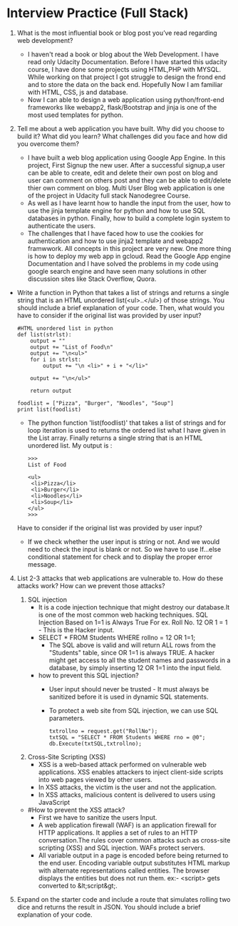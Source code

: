 # Interview Practice (Full Stack)

 1. What is the most influential book or blog post you’ve read regarding web development?
    - I haven't read a book or blog about the Web Development. I have read only Udacity Documentation. Before I have started this udacity course, I have done some projects using HTML,PHP with MYSQL. While working on that project I got struggle to design the frond end and to store the data on the back end. Hopefully Now I am familiar with HTML, CSS, js and database.
    - Now I can able to design a web application using python/front-end frameworks like webapp2, flask/Bootstrap and jinja is one of the most used templates for python.
 
 2. Tell me about a web application you have built. Why did you choose to build it? What did you learn? What challenges did you face and how did you overcome them? 
    - I have built a web blog application using Google App Engine. In this project, First Signup the new user. After a successful signup,a user can be able to create, edit and delete their own post on blog and user can comment on others post and they can be able to edit/delete thier own comment on blog. Multi User Blog web application is one of the project in Udacity full stack Nanodegree Course. 
    - As well as I have learnt how to handle the input from the user, how to use the jinja template engine for python and how to use SQL databases in python. Finally, how to build a complete login system to authenticate the users. 
    - The challenges that I have faced how to use the cookies for authentication and how to use jinja2 template and webapp2 framwwork. All concepts in this project are very new. One more thing is how to deploy my web app in gcloud. Read the Google App engine Documentation and I have solved the problems in my code using google search engine and have seen many solutions in other discussion sites like Stack Overflow, Quora. 
   
* Write a function in Python that takes a list of strings and returns a single string that is an HTML unordered list\(\<ul\>..\<\/ul\>\) of those strings. You should include a brief explanation of your code. Then, what would you have to consider if the original list was provided by user input?
   
      #HTML unordered list in python
      def list(strlst):
          output = ""
          output += "List of Food\n"
          output += "\n<ul>"
          for i in strlst:
              output += "\n <li>" + i + "</li>"
        
          output += "\n</ul>"
    
          return output

      foodlist = ["Pizza", "Burger", "Noodles", "Soup"]
      print list(foodlist)
      
  - The python function 'list(foodlist)' that takes a list of strings and for loop iteration is used to returns the ordered list what I have given in the List array. Finally returns a single string that is an HTML unordered list. My output is :
        
        >>> 
        List of Food

        <ul>
         <li>Pizza</li>
         <li>Burger</li>
         <li>Noodles</li>
         <li>Soup</li>
        </ul>
        >>>    
  Have to consider if the original list was provided by user input? 
   - If we check whether the user input is string or not. And we would need to check the input is blank or not. 
     So we have to use If...else conditional statement for check and to display the proper error message.       
     
 4. List 2-3 attacks that web applications are vulnerable to. How do these attacks work? How can we prevent those attacks?  
   
    1. SQL injection 
         - It is a code injection technique that might destroy our database.It is one of the most common web hacking techniques.
           SQL Injection Based on 1=1 is Always True
           For ex. Roll No. 12 OR 1 = 1 - This is the Hacker input.
         - SELECT * FROM Students WHERE rollno = 12 OR 1=1;
            * The SQL above is valid and will return ALL rows from the "Students" table, since OR 1=1 is always TRUE.
              A hacker might get access to all the student names and passwords in a database, by simply inserting 12 OR 1=1 into the
              input field. 
       * how to prevent this SQL injection?
         - User input should never be trusted - It must always be sanitized before it is used in dynamic SQL statements.
         - To protect a web site from SQL injection, we can use SQL parameters.
           
               txtrollno = request.get("RollNo");
               txtSQL = "SELECT * FROM Students WHERE rno = @0";
               db.Execute(txtSQL,txtrollno);
               
     2. Cross-Site Scripting (XSS) 
          - XSS is a web-based attack performed on vulnerable web applications. XSS enables attackers to  inject client-side scripts  
            into web pages viewed by other users. 
          - In XSS attacks, the victim is the user and not the application.
          - In XSS attacks, malicious content is delivered to users using JavaScript
       -   #How to prevent the XSS attack?
           - First we have to sanitize the users Input.
           - A web application firewall (WAF) is an application firewall for HTTP applications. It applies a set of rules to an HTTP
             conversation.The rules cover common attacks such as cross-site scripting (XSS) and SQL injection. WAFs protect servers.
           - All variable output in a page is encoded before being returned to the end user. Encoding variable output substitutes HTML
             markup with alternate representations called entities. The browser displays the entities but does not run them.
             ex:- \<script\> gets converted to \&lt\;script\&gt\;\. 
  5. Expand on the starter code and include a route that simulates rolling two dice and returns the result in JSON. You should include 
     a brief explanation of your code.       
